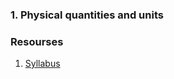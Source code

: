 
### 1. Physical quantities and units

### Resourses
1. [Syllabus](https://www.cambridgeinternational.org/Images/329533-2019-2021-syllabus.pdf)
<!--stackedit_data:
eyJoaXN0b3J5IjpbMzYxMDM5MzkxLDEyNzQ1NjU4NDQsMTM1Mz
M1MTEwNiwyMDQwMjk3NjIyXX0=
-->
